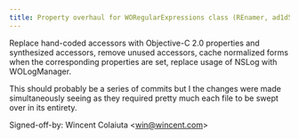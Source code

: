 ```yaml
---
title: Property overhaul for WORegularExpressions class (REnamer, ad1d5bb)
---
```


Replace hand-coded accessors with Objective-C 2.0 properties and synthesized accessors, remove unused accessors, cache normalized forms when the corresponding properties are set, replace usage of NSLog with WOLogManager.

This should probably be a series of commits but I the changes were made simultaneously seeing as they required pretty much each file to be swept over in its entirety.

Signed-off-by: Wincent Colaiuta &lt;win@wincent.com&gt;
